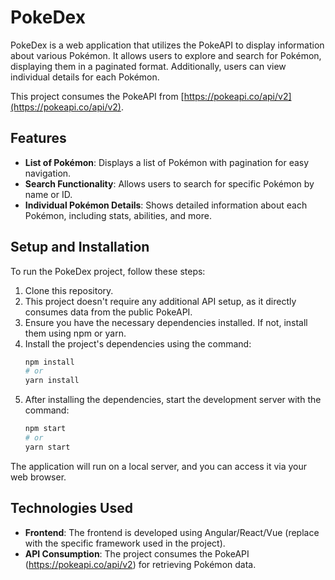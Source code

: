 # PokeDex

PokeDex is a web application that utilizes the PokeAPI to display information about various Pokémon. It allows users to explore and search for Pokémon, displaying them in a paginated format. Additionally, users can view individual details for each Pokémon.

This project consumes the PokeAPI from [https://pokeapi.co/api/v2](https://pokeapi.co/api/v2).

## Features

- **List of Pokémon**: Displays a list of Pokémon with pagination for easy navigation.
- **Search Functionality**: Allows users to search for specific Pokémon by name or ID.
- **Individual Pokémon Details**: Shows detailed information about each Pokémon, including stats, abilities, and more.

## Setup and Installation

To run the PokeDex project, follow these steps:

1. Clone this repository.
2. This project doesn't require any additional API setup, as it directly consumes data from the public PokeAPI.
3. Ensure you have the necessary dependencies installed. If not, install them using npm or yarn.
4. Install the project's dependencies using the command:
    ```bash
    npm install
    # or
    yarn install
    ```
5. After installing the dependencies, start the development server with the command:
    ```bash
    npm start
    # or
    yarn start
    ```

The application will run on a local server, and you can access it via your web browser.

## Technologies Used

- **Frontend**: The frontend is developed using Angular/React/Vue (replace with the specific framework used in the project).
- **API Consumption**: The project consumes the PokeAPI (https://pokeapi.co/api/v2) for retrieving Pokémon data.

